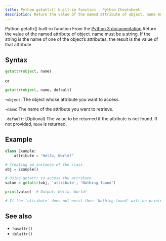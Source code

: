 ```yaml
---
title: Python getattr() built-in function - Python Cheatsheet
description: Return the value of the named attribute of object. name must be a string. If the string is the name of one of the object’s attributes, the result is the value of that attribute.
---
```


<base-title :title="frontmatter.title" :description="frontmatter.description">
Python getattr() built-in function
</base-title>

<base-disclaimer>
  <base-disclaimer-title>
    From the <a target="_blank" href="https://docs.python.org/3/library/functions.html#getattr">Python 3 documentation</a>
  </base-disclaimer-title>
  <base-disclaimer-content>
   Return the value of the named attribute of object. name must be a string. If the string is the name of one of the object’s attributes, the result is the value of that attribute.
  </base-disclaimer-content>
</base-disclaimer>

## Syntax

```python
getattr(object, name)
```
or
```python
getattr(object, name, default)
```
-`object`: The object whose attribute you want to access.

-`name`: The name of the attribute you want to retrieve.

-`default`: (Optional) The value to be returned if the attribute is not found. If not provided, `None` is returned.

## Example

```python
class Example:
    attribute = "Hello, World!"

# Creating an instance of the class
obj = Example()

# Using getattr to access the attribute
value = getattr(obj, 'attribute', 'Nothing found')

print(value)  # Output: Hello, World!

# If the 'attribute' does not exist then 'Nothing found' will be printed.
```

## See also

- <router-link to="/builtin/hasattr">`hasattr()`</router-link>
- <router-link to="/builtin/delattr">`delattr()`</router-link>



